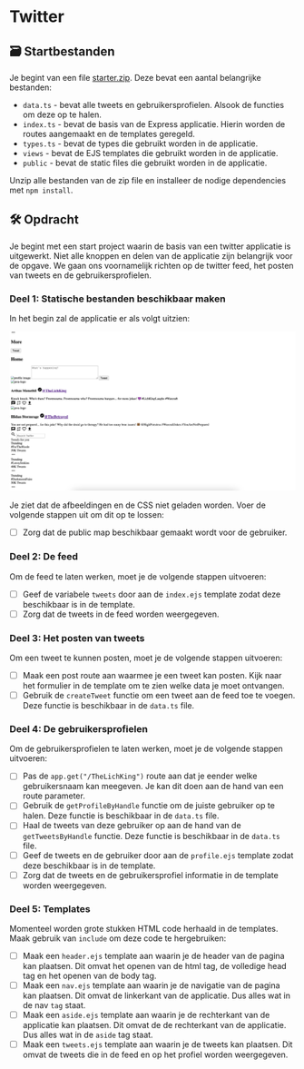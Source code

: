 # Twitter

## 🗃️ Startbestanden

Je begint van een file [starter.zip](./starter.zip). Deze bevat een aantal belangrijke bestanden: 

- `data.ts` - bevat alle tweets en gebruikersprofielen. Alsook de functies om deze op te halen.
- `index.ts` - bevat de basis van de Express applicatie. Hierin worden de routes aangemaakt en de templates geregeld.
- `types.ts` - bevat de types die gebruikt worden in de applicatie.
- `views` - bevat de EJS templates die gebruikt worden in de applicatie.
- `public` - bevat de static files die gebruikt worden in de applicatie.

Unzip alle bestanden van de zip file en installeer de nodige dependencies met `npm install`.

## 🛠️ Opdracht

Je begint met een start project waarin de basis van een twitter applicatie is uitgewerkt. Niet alle knoppen en delen van de applicatie zijn belangrijk voor de opgave. We gaan ons voornamelijk richten op de twitter feed, het posten van tweets en de gebruikersprofielen.

### Deel 1: Statische bestanden beschikbaar maken

In het begin zal de applicatie er als volgt uitzien:

![](2023-04-25-16-14-50.png)

Je ziet dat de afbeeldingen en de CSS niet geladen worden. Voer de volgende stappen uit om dit op te lossen:

- [ ] Zorg dat de public map beschikbaar gemaakt wordt voor de gebruiker.

### Deel 2: De feed 

Om de feed te laten werken, moet je de volgende stappen uitvoeren:

- [ ] Geef de variabele `tweets` door aan de `index.ejs` template zodat deze beschikbaar is in de template.
- [ ] Zorg dat de tweets in de feed worden weergegeven. 

### Deel 3: Het posten van tweets

Om een tweet te kunnen posten, moet je de volgende stappen uitvoeren:

- [ ] Maak een post route aan waarmee je een tweet kan posten. Kijk naar het formulier in de template om te zien welke data je moet ontvangen.
- [ ] Gebruik de `createTweet` functie om een tweet aan de feed toe te voegen. Deze functie is beschikbaar in de `data.ts` file.

### Deel 4: De gebruikersprofielen

Om de gebruikersprofielen te laten werken, moet je de volgende stappen uitvoeren:

- [ ] Pas de `app.get("/TheLichKing")` route aan dat je eender welke gebruikersnaam kan meegeven. Je kan dit doen aan de hand van een route parameter.
- [ ] Gebruik de `getProfileByHandle` functie om de juiste gebruiker op te halen. Deze functie is beschikbaar in de `data.ts` file.
- [ ] Haal de tweets van deze gebruiker op aan de hand van de `getTweetsByHandle` functie. Deze functie is beschikbaar in de `data.ts` file.
- [ ] Geef de tweets en de gebruiker door aan de `profile.ejs` template zodat deze beschikbaar is in de template.
- [ ] Zorg dat de tweets en de gebruikersprofiel informatie in de template worden weergegeven.

### Deel 5: Templates

Momenteel worden grote stukken HTML code herhaald in de templates. Maak gebruik van `include` om deze code te hergebruiken:

- [ ] Maak een `header.ejs` template aan waarin je de header van de pagina kan plaatsen. Dit omvat het openen van de html tag, de volledige head tag en het openen van de body tag.
- [ ] Maak een `nav.ejs` template aan waarin je de navigatie van de pagina kan plaatsen. Dit omvat de linkerkant van de applicatie. Dus alles wat in de nav `tag` staat.
- [ ] Maak een `aside.ejs` template aan waarin je de rechterkant van de applicatie kan plaatsen. Dit omvat de de rechterkant van de applicatie. Dus alles wat in de `aside` tag staat.
- [ ] Maak een `tweets.ejs` template aan waarin je de tweets kan plaatsen. Dit omvat de tweets die in de feed en op het profiel worden weergegeven.
